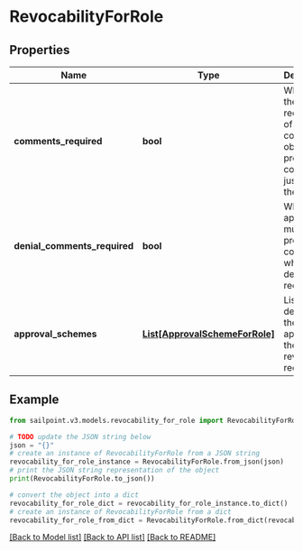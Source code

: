 # RevocabilityForRole


## Properties

Name | Type | Description | Notes
------------ | ------------- | ------------- | -------------
**comments_required** | **bool** | Whether the requester of the containing object must provide comments justifying the request | [optional] [default to False]
**denial_comments_required** | **bool** | Whether an approver must provide comments when denying the request | [optional] [default to False]
**approval_schemes** | [**List[ApprovalSchemeForRole]**](ApprovalSchemeForRole.md) | List describing the steps in approving the revocation request | [optional] 

## Example

```python
from sailpoint.v3.models.revocability_for_role import RevocabilityForRole

# TODO update the JSON string below
json = "{}"
# create an instance of RevocabilityForRole from a JSON string
revocability_for_role_instance = RevocabilityForRole.from_json(json)
# print the JSON string representation of the object
print(RevocabilityForRole.to_json())

# convert the object into a dict
revocability_for_role_dict = revocability_for_role_instance.to_dict()
# create an instance of RevocabilityForRole from a dict
revocability_for_role_from_dict = RevocabilityForRole.from_dict(revocability_for_role_dict)
```
[[Back to Model list]](../README.md#documentation-for-models) [[Back to API list]](../README.md#documentation-for-api-endpoints) [[Back to README]](../README.md)


